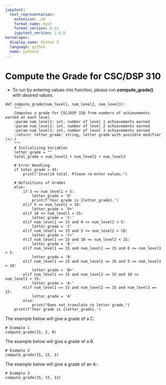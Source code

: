```yaml
---
jupytext:
  text_representation:
    extension: .md
    format_name: myst
    format_version: 0.12
    jupytext_version: 1.6.0
kernelspec:
  display_name: Python 3
  language: python
  name: python3
---
```


# Compute the Grade for CSC/DSP 310
* To run by entering values into function, please run **compute_grade()** with desired values.

```{code-cell} ipython3
def compute_grade(num_level1, num_level2, num_level3):
    """
    Computes a grade for CSC/DSP 310 from numbers of achievements earned at each level
    :param num_level1: int, number of level 1 achievements earned
    :param num_level2: int, number of level 2 achievements earned
    :param num_level3: int, number of level 3 achievements earned
    :return: letter_grade: string, letter grade with possible modifier (+/-)
    """
    # Initializing Variables
    letter_grade = ""
    total_grade = num_level1 + num_level2 + num_level3

    # Error Handling
    if total_grade > 45:
        print("Invalid total. Please re-enter values.")
    
    # Definitions of Grades    
    else:
        if 3 <= num_level1 < 5:
            letter_grade = 'D'
            print(f'Your grade is {letter_grade}.')
        elif 5 <= num_level1 < 10:
            letter_grade = 'D+'
        elif 10 <= num_level1 < 15:
            letter_grade = 'C-'
        elif num_level1 == 15 and 0 <= num_level2 < 5:
            letter_grade = 'C'
        elif num_level1 == 15 and 5 <= num_level2 < 10:
            letter_grade = 'C+'
        elif num_level1 == 15 and 10 <= num_level2 < 15:
            letter_grade = 'B-'
        elif num_level1 == 15 and num_level2 == 15 and 0 <= num_level3 < 5:
            letter_grade = 'B'
        elif num_level1 == 15 and num_level2 == 15 and 5 <= num_level3 < 10:
            letter_grade = 'B+'
        elif num_level1 == 15 and num_level2 == 15 and 10 <= num_level3 < 15:
            letter_grade = 'A-'
        elif num_level1 == 15 and num_level2 == 15 and num_level3 == 15:
            letter_grade = 'A'
        else:
            print("Does not translate to letter grade.")
    print(f'Your grade is {letter_grade}.')
```

The example below will give a grade of a C.

```{code-cell} ipython3
# Example 1
compute_grade(15, 2, 0)
```

The example below will give a grade of a B.

```{code-cell} ipython3
# Example 2
compute_grade(15, 15, 2)
```

The example below will give a grade of an A-.

```{code-cell} ipython3
# Example 3
compute_grade(15, 15, 12)
```
